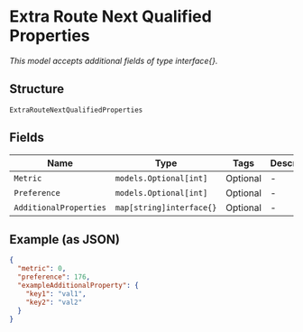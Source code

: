 
# Extra Route Next Qualified Properties

*This model accepts additional fields of type interface{}.*

## Structure

`ExtraRouteNextQualifiedProperties`

## Fields

| Name | Type | Tags | Description |
|  --- | --- | --- | --- |
| `Metric` | `models.Optional[int]` | Optional | - |
| `Preference` | `models.Optional[int]` | Optional | - |
| `AdditionalProperties` | `map[string]interface{}` | Optional | - |

## Example (as JSON)

```json
{
  "metric": 0,
  "preference": 176,
  "exampleAdditionalProperty": {
    "key1": "val1",
    "key2": "val2"
  }
}
```

